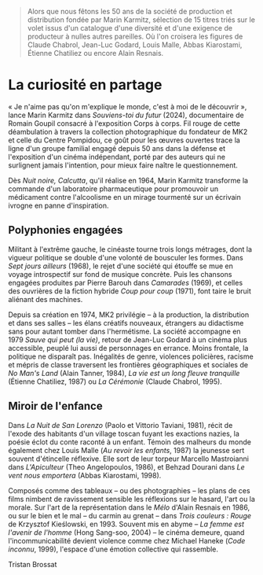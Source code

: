 > Alors que nous fêtons les 50 ans de la société de production et distribution fondée par Marin Karmitz, sélection de 15 titres triés sur le volet issus d'un catalogue d'une diversité et d'une exigence de producteur à nulles autres pareilles. Où l'on croisera les figures de Claude Chabrol, Jean-Luc Godard, Louis Malle, Abbas Kiarostami, Étienne Chatiliez ou encore Alain Resnais.

# La curiosité en partage

« Je n'aime pas qu'on m'explique le monde, c'est à moi de le découvrir », lance Marin Karmitz dans _Souviens-toi du futur_ (2024), documentaire de Romain Goupil consacré à l'exposition Corps à corps. Fil rouge de cette déambulation à travers la collection photographique du fondateur de MK2 et celle du Centre Pompidou, ce goût pour les œuvres ouvertes trace la ligne d'un groupe familial engagé depuis 50 ans dans la défense et l'exposition d'un cinéma indépendant, porté par des auteurs qui ne surlignent jamais l'intention, pour mieux faire naître le questionnement.

Dès _Nuit noire, Calcutta_, qu'il réalise en 1964, Marin Karmitz transforme la commande d'un laboratoire pharmaceutique pour promouvoir un médicament contre l'alcoolisme en un mirage tourmenté sur un écrivain ivrogne en panne d'inspiration.

## Polyphonies engagées

Militant à l'extrême gauche, le cinéaste tourne trois longs métrages, dont la vigueur politique se double d'une volonté de bousculer les formes. Dans _Sept jours ailleurs_ (1968), le rejet d'une société qui étouffe se mue en voyage introspectif sur fond de musique concrète. Puis les chansons engagées produites par Pierre Barouh dans _Camarades_ (1969), et celles des ouvrières de la fiction hybride _Coup pour coup_ (1971), font taire le bruit aliénant des machines.

Depuis sa création en 1974, MK2 privilégie – à la production, la distribution et dans ses salles – les élans créatifs nouveaux, étrangers au didactisme sans pour autant tomber dans l'hermétisme. La société accompagne en 1979 _Sauve qui peut (la vie)_, retour de Jean-Luc Godard à un cinéma plus accessible, peuplé lui aussi de personnages en errance. Moins frontale, la politique ne disparaît pas. Inégalités de genre, violences policières, racisme et mépris de classe traversent les frontières géographiques et sociales de _No Man's Land_ (Alain Tanner, 1984), _La vie est un long fleuve tranquille_ (Étienne Chatiliez, 1987) ou _La Cérémonie_ (Claude Chabrol, 1995).

## Miroir de l'enfance

Dans _La Nuit de San Lorenzo_ (Paolo et Vittorio Taviani, 1981), récit de l'exode des habitants d'un village toscan fuyant les exactions nazies, la poésie éclot du conte raconté à un enfant. Témoin des malheurs du monde également chez Louis Malle (_Au revoir les enfants_, 1987) la jeunesse sert souvent d'étincelle réflexive. Elle sort de leur torpeur Marcello Mastroianni dans _L'Apiculteur_ (Theo Angelopoulos, 1986), et Behzad Dourani dans _Le vent nous emportera_ (Abbas Kiarostami, 1998).

Composés comme des tableaux – ou des photographies – les plans de ces films nimbent de ravissement sensible les réflexions sur le hasard, l'art ou la morale. Sur l'art de la représentation dans le _Mélo_ d'Alain Resnais en 1986, ou sur le bien et le mal – du carmin au grenat – dans _Trois couleurs : Rouge_ de Krzysztof Kieślowski, en 1993. Souvent mis en abyme – _La femme est l'avenir de l'homme_ (Hong Sang-soo, 2004) – le cinéma demeure, quand l'incommunicabilité devient violence comme chez Michael Haneke (_Code inconnu_, 1999), l'espace d'une émotion collective qui rassemble.

<div class="author">Tristan Brossat</div>
